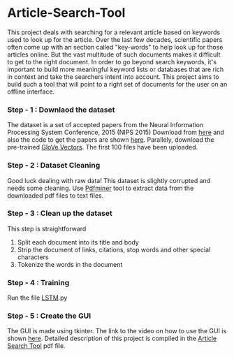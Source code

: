 # Article-Search-Tool
This project deals with searching for a relevant article based on keywords used to look up
for the article. Over the last few decades, scientific papers often come up with an section
called "key-words" to help look up for those articles online. But the vast multitude of such
documents makes it difficult to get to the right document. In order to go beyond search
keywords, it's important to build more meaningful keyword lists or databases that are rich
in context and take the searchers intent into account. This project aims to build such a
tool that will point to a right set of documents for the user on an offline interface.
### Step - 1 : Downlaod the dataset
The dataset is a set of accepted papers from the Neural Information Processing System
Conference, 2015 (NIPS 2015) Download from [here](https://www.kaggle.com/benhamner/nips-2015-papers/version/2/home) and also the code to get the papers are shown [here](https://github.com/benhamner/nips-2015-papers). Parallely, download the pre-trained [GloVe Vectors](https://nlp.stanford.edu/projects/glove/). The first 100 files have been uploaded.
### Step - 2 : Dataset Cleaning
Good luck dealing with raw data!
This dataset is slightly corrupted and needs some cleaning. Use [Pdfminer](https://stackoverflow.com/questions/26494211/extracting-text-from-a-pdf-file-using-pdfminer-in-python) tool to extract data from the downloaded pdf files to text files.
### Step - 3 : Clean up the dataset
This step is straightforward
1. Split each document into its title and body
2. Strip the document of links, citations, stop words and other special characters
3. Tokenize the words in the document
### Step - 4 : Training
Run the file [LSTM](https://github.com/sanjeev21095/Article-Search-Tool/blob/master/LSTM.py).py
### Step - 5 : Create the GUI
The GUI is made using tkinter. The link to the video on how to use the GUI is shown [here](https://youtu.be/jgrfciDYHd4). Detailed description of this project is compiled in the [Article Search Tool](https://github.com/sanjeev21095/Article-Search-Tool/blob/master/Article%20Search%20Tool.pdf) pdf file.
